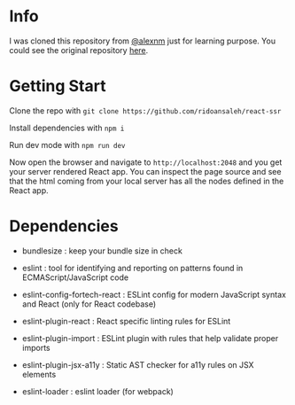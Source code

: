 # Info 
I was cloned this repository from [@alexnm](https://github.com/alexnm) just for learning purpose. You could see the original repository [here](https://github.com/alexnm/react-ssr/). 

# Getting Start
Clone the repo with
```git clone https://github.com/ridoansaleh/react-ssr```

Install dependencies with
```npm i```

Run dev mode with
```npm run dev```

Now open the browser and navigate to `http://localhost:2048` and you get your server rendered React app. You can inspect the page source and see that the html coming from your local server has all the nodes defined in the React app.

# Dependencies

* bundlesize : keep your bundle size in check

* eslint : tool for identifying and reporting on patterns found in ECMAScript/JavaScript code

* eslint-config-fortech-react : ESLint config for modern JavaScript syntax and React (only for React codebase)

* eslint-plugin-react : React specific linting rules for ESLint

* eslint-plugin-import : ESLint plugin with rules that help validate proper imports

* eslint-plugin-jsx-a11y : Static AST checker for a11y rules on JSX elements 

* eslint-loader : eslint loader (for webpack)
